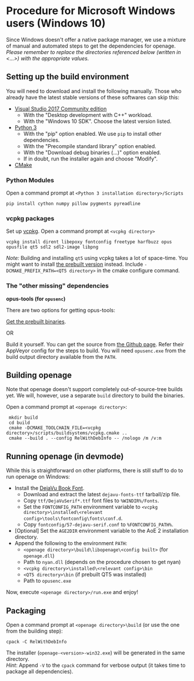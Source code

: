 # Procedure for Microsoft Windows users (Windows 10)

 Since Windows doesn't offer a native package manager, we use a mixture of manual and automated steps to get the dependencies for openage.
 *Please remember to replace the directories referenced below (written in <...>) with the appropriate values.*

## Setting up the build environment
 You will need to download and install the following manually.
 Those who already have the latest stable versions of these softwares can skip this:
 - [Visual Studio 2017 Community edition](https://www.visualstudio.com/downloads/)
   - With the "Desktop development with C++" workload.
   - With the "Windows 10 SDK". Choose the latest version listed.
 - [Python 3](https://www.python.org/downloads/windows/)
   - With the "pip" option enabled. We use `pip` to install other dependencies.
   - With the "Precompile standard library" option enabled.
   - With the "Download debug binaries (...)" option enabled.
   - If in doubt, run the installer again and choose "Modify".
 - [CMake](https://cmake.org/download/)

### Python Modules
 Open a command prompt at `<Python 3 installation directory>/Scripts`

    pip install cython numpy pillow pygments pyreadline

### vcpkg packages
 Set up [vcpkg](https://github.com/Microsoft/vcpkg#quick-start). Open a command prompt at `<vcpkg directory>`

    vcpkg install dirent libepoxy fontconfig freetype harfbuzz opus opusfile qt5 sdl2 sdl2-image libpng

 _Note:_ Building and installing `qt5` using vcpkg takes a lot of space-time.
 You might want to install [the prebuilt version](https://www.qt.io/download-open-source/) instead.
 Include `-DCMAKE_PREFIX_PATH=<QT5 directory>` in the cmake configure command.

### The "other missing" dependencies
 **opus-tools (for `opusenc`)**

  There are two options for getting opus-tools:

  [Get the prebuilt binaries](https://archive.mozilla.org/pub/opus/win32/).

  OR

  Build it yourself.
  You can get the source from [the Github page](https://github.com/xiph/opus-tools).
  Refer their AppVeyor config for the steps to build.
  You will need `opusenc.exe` from the build output directory available from the `PATH`.

## Building openage
 Note that openage doesn't support completely out-of-source-tree builds yet.
 We will, however, use a separate `build` directory to build the binaries.

 Open a command prompt at `<openage directory>`:

     mkdir build
     cd build
     cmake -DCMAKE_TOOLCHAIN_FILE=<vcpkg directory>/scripts/buildsystems/vcpkg.cmake ..
     cmake --build . --config RelWithDebInfo -- /nologo /m /v:m

## Running openage (in devmode)
 While this is straightforward on other platforms, there is still stuff to do to run openage on Windows:
  - Install the [DejaVu Book Font](https://dejavu-fonts.github.io/Download.html).
    - Download and extract the latest `dejavu-fonts-ttf` tarball/zip file.
    - Copy `ttf/DejaVuSerif*.ttf` font files to `%WINDIR%/Fonts`.
    - Set the `FONTCONFIG_PATH` environment variable to `<vcpkg directory>\installed\<relevant config>\tools\fontconfig\fonts\conf.d`.
    - Copy `fontconfig/57-dejavu-serif.conf` to `%FONTCONFIG_PATH%`.
  - [Optional] Set the `AGE2DIR` environment variable to the AoE 2 installation directory.
  - Append the following to the environment `PATH`:
    - `<openage directory>\build\libopenage\<config built>` (for `openage.dll`)
    - Path to `nyan.dll` (depends on the procedure chosen to get nyan)
    - `<vcpkg directory>\installed\<relevant config>\bin`
    - `<QT5 directory>\bin` (if prebuilt QT5 was installed)
    - Path to `opusenc.exe`

 Now, execute `<openage directory>/run.exe` and enjoy!

 ## Packaging
 Open a command prompt at `<openage directory>\build` (or use the one from the building step):

    cpack -C RelWithDebInfo

 The installer (`openage-<version>-win32.exe`) will be generated in the same directory.<br>
 _Hint_: Append `-V` to the `cpack` command for verbose output (it takes time to package all dependencies).
